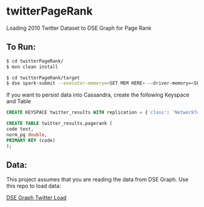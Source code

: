 # twitterPageRank
Loading 2010 Twitter Dataset to DSE Graph for Page Rank


## To Run: 

```sh
$ cd twitterPageRank/
$ mvn clean install
```

```sh
$ cd twitterPageRank/target
$ dse spark-submit --executor-memory=<SET MEM HERE> --driver-memory=<SET MEM HERE> --class com.twitterdata.pagerank.App runPageRank-1.0-SNAPSHOT.jar 
```

If you want to persist data into Cassandra, create the following Keyspace and Table

```sql
CREATE KEYSPACE twitter_results WITH replication = {'class': 'NetworkTopologyStrategy', '<INSERT DataCenter Name HERE': '3'}  AND durable_writes = true;

CREATE TABLE twitter_results.pagerank (
code text, 
norm_pg double, 
PRIMARY KEY (code)
);
```

## Data:

This project assumes that you are reading the data from DSE Graph. Use this repo to load data: 

[DSE Graph Twitter Load]

[DSE Graph Twitter Load]: <https://github.com/pmehra7/twitterGraphLoad/>
